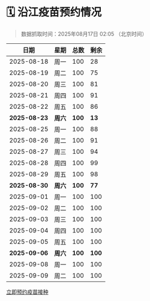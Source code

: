 # 🗓️ 沿江疫苗预约情况

> 数据抓取时间：2025年08月17日 02:05 （北京时间）

| 日期 | 星期 | 总数 | 剩余 |
|------|------|------|------|
| 2025-08-18 | 周一 | 100 | 28 |
| 2025-08-19 | 周二 | 100 | 75 |
| 2025-08-20 | 周三 | 100 | 81 |
| 2025-08-21 | 周四 | 100 | 91 |
| 2025-08-22 | 周五 | 100 | 86 |
| **2025-08-23** | **周六** | **100** | **13** |
| 2025-08-25 | 周一 | 100 | 88 |
| 2025-08-26 | 周二 | 100 | 91 |
| 2025-08-27 | 周三 | 100 | 94 |
| 2025-08-28 | 周四 | 100 | 99 |
| 2025-08-29 | 周五 | 100 | 98 |
| **2025-08-30** | **周六** | **100** | **77** |
| 2025-09-01 | 周一 | 100 | 100 |
| 2025-09-02 | 周二 | 100 | 100 |
| 2025-09-03 | 周三 | 100 | 100 |
| 2025-09-04 | 周四 | 100 | 100 |
| 2025-09-05 | 周五 | 100 | 100 |
| **2025-09-06** | **周六** | **100** | **100** |
| 2025-09-08 | 周一 | 100 | 100 |
| 2025-09-09 | 周二 | 100 | 100 |


<div class="button-container">
<a class="btn" href="http://yfzweb.ishequ.net/#/login" target="_blank">立即预约疫苗接种</a>
</div>
